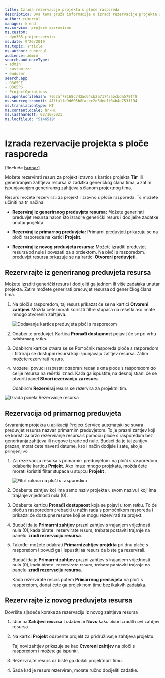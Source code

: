 ```yaml
---
title: Izrada rezervacije projekta s ploče rasporeda
description: Ova tema pruža informacije o izradi rezervacije projekta s ploče rasporeda.
author: ruhercul
manager: kfend
ms.service: project-operations
ms.custom:
- dyn365-projectservice
ms.date: 9/26/2019
ms.topic: article
ms.author: ruhercul
audience: Admin
search.audienceType:
- admin
- customizer
- enduser
search.app:
- D365CE
- D365PS
- ProjectOperations
ms.openlocfilehash: 7032af78168c742ac64cb2a7174cabcbda579ff8
ms.sourcegitcommit: 418fa1fe9d605b8faccc2d5dee1b04b4e753f194
ms.translationtype: HT
ms.contentlocale: hr-HR
ms.lasthandoff: 02/10/2021
ms.locfileid: "5146519"
---
```

# <a name="create-a-project-booking-from-the-schedule-board"></a>Izrada rezervacije projekta s ploče rasporeda

[!include [banner](../includes/psa-now-project-operations.md)]

Možete rezervirati resurs za projekt izravno s kartice projekta **Tim** ili generiranjem zahtjeva resursa iz zadatka generičkog člana tima, a zatim ispunjavanjem generiranog zahtjeva s članom projektnog tima.

Resurs možete rezervirati za projekt i izravno s ploče rasporeda. To možete učiniti na tri načina:

- **Rezerviraj iz generiranog preduvjeta resursa:** Možete generirati preduvjet resursa nakon što izradite generički resurs i dodijelite zadatke unutar projekta.

- **Rezerviraj iz primarnog preduvjeta:** Primarni preduvjeti prikazuju se na ploči rasporeda na kartici **Projekt**. 

- **Rezerviraj iz novog preduvjeta resursa:** Možete izraditi preduvjet resursa od nule i povezati ga s projektom. Na ploči s rasporedom, preduvjet resursa prikazuje se na kartici **Otvoreni preduvjeti**.

## <a name="book-from-a-generated-resource-requirement"></a>Rezervirajte iz generiranog preduvjeta resursa

Možete izraditi generički resurs i dodijeliti ga jednom ili više zadataka unutar projekta. Zatim možete generirati preduvjet resursa od generičkog člana tima. 

1.  Na ploči s rasporedom, taj resurs prikazat će se na kartici **Otvoreni zahtjevi**. Možda ćete morati koristiti filtre stupaca na rešetki ako imate mnogo otvorenih zahtjeva. 

    ![Dodavanje kartice preduvjeta ploči s rasporedom](media/FAQ-Project-Booking-Schedule-Board-1.png "Snimka zaslona tablice rezervacija i dodjela")

2. Odaberite preduvjet. Kartica **Pronađi dostupnost** pojavit će se pri vrhu odabranog retka.
 
3. Odabirom kartice otvara se se Pomoćnik rasporeda ploče s rasporedom i filtriraju se dostupni resursi koji ispunjavaju zahtjev resursa. Zatim možete rezervirati resurs.

4. Možete i povući i ispustiti odabrani redak s dna ploče s rasporedom do ćelije resursa na rešetki iznad. Kada ga ispustite, na desnoj strani će se otvoriti panel **Stvori rezervaciju za resurs**.

    Odabirom **Rezerviraj** resurs se rezervira za projektni tim.

![Izrada panela Rezervacije resursa](media/FAQ-Project-Booking-Schedule-Board-6.png "")
 

## <a name="book-from-the-primary-requirement"></a>Rezervacija od primarnog preduvjeta

Stvaranjem projekta u aplikaciji Project Service automatski se stvara preduvjet resursa nazvan primarnim preduvjetom. To je prazni zahtjev koji se koristi za brzo rezerviranje resursa s pomoću ploče s rasporedom bez generiranja zahtjeva ili njegove izrade od nule. Budući da je taj zahtjev prazan, morat ćete navesti datume, kao i način dodjele i sate, ako je primjenjivo. 

1. Za rezervaciju resursa s primarnim preduvjetom, na ploči s rasporedom odaberite karticu **Projekt**. Ako imate mnogo projekata, možda ćete morati koristiti filtar stupaca u stupcu **Projekt** .

   ![Filtri kolona na ploči s rasporedom](media/FAQ-Project-Booking-Schedule-Board-2.png "Snimka zaslona tablice rezervacija i dodjela")

2. Odaberite zahtjev koji ima samo naziv projekta u svom nazivu i koji ima trajanje vrijednosti nula (0).

3. Odaberite karticu **Pronađi dostupnost** koja se pojavi u tom retku. To će ploču s rasporedom prebaciti u način rada s pomoćnikom rasporeda i prikazat će dostupne resurse koji se mogu rezervirati za projekt.

4. Budući da je **Primarrni zahtjev** prazni zahtjev s trajanjem vrijednosti nula (0), kada birate i rezervirate resurs, trebate postaviti trajanje na panelu **Izradi rezervaciju resursa**.

5. Također možete odabrati **Primarni zahtjev projekta** pri dnu ploče s rasporedom i povući ga i ispustiti na resurs da biste ga rezervirali.
 
    Budući da je **Primarrni zahtjev** prazni zahtjev s trajanjem vrijednosti nula (0), kada birate i rezervirate resurs, trebate postaviti trajanje na panelu **Izradi rezervaciju resursa**.
 
    Kada rezervirate resurs putem **Primarrnog preduvjeta** na ploči s rasporedom, dodat ćete ga projektnom timu bez ikakvih zadataka.
 
## <a name="book-from-a-new-resource-requirement"></a>Rezervirajte iz novog preduvjeta resursa
Dovršite sljedeće korake za rezervaciju iz novog zahtjeva resursa. 

1. Idite na **Zahtjevi resursa** i odaberite **Novo** kako biste izradili novi zahtjev resursa.

2. Na kartici **Projekt** odaberite projekt za pridruživanje zahtjeva projektu.
 
    Taj novi zahtjev prikazuje se kao **Otvoreni zahtjev** na ploči s rasporedom i možete ga ispuniti.

3. Rezervirajte resurs da biste ga dodali projektnom timu.

4. Sada kad je resurs rezerviran, morate ručno dodijeliti zadatke.

